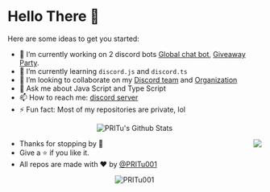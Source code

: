 # Hello There 👋

<!--
**username/username** is a ✨ _special_ ✨ repository because its `README.md` (this file) appears on your GitHub profile.
-->

Here are some ideas to get you started:

- 🔭 I’m currently working on 2 discord bots [Global chat bot](https://top.gg/bot/761574724832591885/invite), [Giveaway Party](https://bit.ly/3ti0qF1).
- 🌱 I’m currently learning `discord.js` and `discord.ts`
- 👯 I’m looking to collaborate on my [Discord team](https://dsc.gg/skyrim) and [Organization](https://github.com/Skyrim-Developement)
- 💬 Ask me about Java Script and Type Script
- 📫 How to reach me: [discord server](https://dsc.gg/skyrim)
- ⚡ Fun fact: Most of my repositories are private, lol

<p align="center">
<img align="center" src="https://github-readme-stats.vercel.app/api?username=PRITu001&&show_icons=true&theme=radical" alt="PRITu's Github Stats">
</p>  
<img align="right" src="https://github-readme-stats.vercel.app/api/top-langs/?username=PRITu001&theme=tokyonight&hide=batchfile">

- Thanks for stopping by 🍪
- Give a ⭐️ if you like it.
- All repos are made with :heart: by [@PRITu001](https://dsc.gg/skyrim)

<p align="center"> <img src="https://komarev.com/ghpvc/?username=PRITu001" alt="PRITu001" /> </p>

